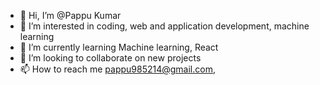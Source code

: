 - 👋 Hi, I’m @Pappu Kumar
- 👀 I’m interested in coding, web and application development, machine learning
- 🌱 I’m currently learning Machine learning, React
- 💞️ I’m looking to collaborate on new projects
- 📫 How to reach me pappu985214@gmail.com, 


<!---
pappu-jsr/pappu-jsr is a ✨ special ✨ repository because its `README.md` (this file) appears on your GitHub profile.
You can click the Preview link to take a look at your changes.
--->
